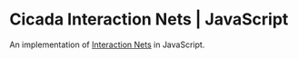 # Cicada Interaction Nets | JavaScript

An implementation of [Interaction Nets](https://en.wikipedia.org/wiki/Interaction_nets) in JavaScript.
